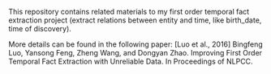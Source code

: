 This repository contains related materials to my first order temporal fact extraction project (extract relations between entity and time, like birth_date, time of discovery).

More details can be found in the following paper:
[Luo et al., 2016] Bingfeng Luo, Yansong Feng, Zheng Wang, and Dongyan Zhao. Improving First Order Temporal Fact Extraction with Unreliable Data. In Proceedings of NLPCC.

